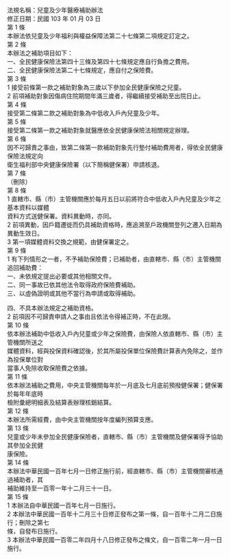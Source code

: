 法規名稱：兒童及少年醫療補助辦法  
修正日期：民國 103 年 01 月 03 日  
第 1 條  
本辦法依兒童及少年福利與權益保障法第二十七條第二項規定訂定之。  
第 2 條  
本辦法之補助項目如下：  
一、全民健康保險法第四十三條及第四十七條規定應自行負擔之費用。  
二、全民健康保險法第二十七條規定，應自付之保險費。  
第 3 條  
1 接受前條第一款之補助對象為三歲以下參加全民健康保險之兒童。  
2 前項補助對象因傷病住院期間年滿三歲者，得繼續接受補助至出院日止。  
第 4 條  
接受第二條第二款之補助對象為中低收入戶內兒童及少年。  
第 5 條  
接受第二條第一款之補助對象就醫應依全民健康保險法相關規定辦理。  
第 6 條  
因不可歸責之事由，致第二條第一款補助對象先行墊付補助費用者，得依全民健康保險法規定向  
衛生福利部中央健康保險署（以下簡稱健保署）申請核退。  
第 7 條  
（刪除）  
第 8 條  
1 直轄市、縣（市）主管機關應於每月五日以前將符合中低收入戶內兒童及少年之基本資料以媒體  
資料方式送健保署。資料異動時，亦同。  
2 前項異動，因戶籍遷徙而仍具補助資格時，應追溯至戶政機關登列之遷入日期為異動生效日。  
3 第一項媒體資料交換之規範，由健保署定之。  
第 9 條  
1 有下列情形之一者，不予補助保險費；已補助者，由直轄市、縣（市）主管機關追回補助費：  
一、未依規定提出必要或其他相關文件。  
二、同一事故已依其他法令取得政府保險費補助。  
三、以虛偽證明或其他不當行為申請或取得補助。  


四、不具本辦法規定之補助資格。  
2 前項因不可歸責申請人之事由且依法令得補正時，不在此限。  
第 10 條  
依本辦法補助中低收入戶內兒童或少年之保險費，由保險人依直轄市、縣（市）主管機關所送之  
媒體資料，經與投保資料確認後，於其所屬投保單位保險費計算表內免除之，並作為投保單位對  
當事人免除收取保險費之依據。  
第 11 條  
依本辦法補助之費用，中央主管機關每年於一月底及七月底前預撥健保署；健保署於每年年底時  
檢附彙總明細表及結算表辦理核銷結算。  
第 12 條  
本辦法所需經費，由中央主管機關按年度編列預算支應。  
第 13 條  
兒童或少年未參加全民健康保險者，直轄市、縣（市）主管機關及健保署得予協助其參加全民健  
康保險。  
第 14 條  
本辦法中華民國一百年七月一日修正施行前，經直轄市、縣（市）主管機關審核通過補助者，其  
補助維持至一百零一年十二月三十一日。  
第 15 條  
1 本辦法自中華民國一百年七月一日施行。  
2 本辦法中華民國一百年十二月三十日修正發布之第一條，自一百年十二月二日施行；刪除之第七  
條，自發布日施行。  
3 本辦法中華民國一百零二年四月十八日修正發布之條文，自一百零二年一月一日施行。  


